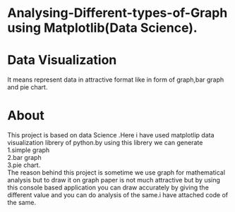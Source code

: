 # Analysing-Different-types-of-Graph using Matplotlib(Data Science).
# Data Visualization 
It means represent data in attractive format like in form of graph,bar graph and pie chart.
# About
This project is based on data Science .Here i have  used matplotlip data visualization librery of python.by using this librery we can generate <br />
1.simple graph <br />
2.bar graph <br />
3.pie chart. <br />
The reason behind this project is sometime we use graph for mathematical analysis but to draw it on graph paper is not much attractive but by using this console based application you can draw accurately by giving the different value and you can do analysis of the same.i have attached code of the same.
